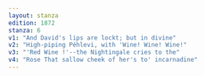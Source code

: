 ```yaml
---
layout: stanza
edition: 1872
stanza: 6
v1: "And David's lips are lockt; but in divine"
v2: "High-piping Péhlevi, with 'Wine! Wine! Wine!"
v3: "'Red Wine !'--the Nightingale cries to the"
v4: "Rose That sallow cheek of her's to' incarnadine"
---
```

